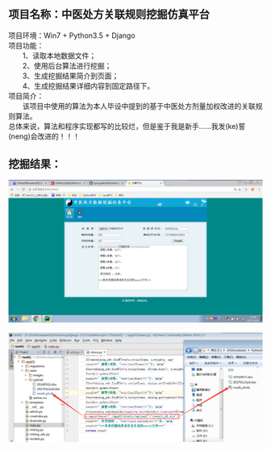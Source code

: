 项目名称：中医处方关联规则挖掘仿真平台<br>
-----------------------------------
项目环境：Win7 + Python3.5 + Django<br>
项目功能：<br>
　　1、读取本地数据文件；<br>
　　2、使用后台算法进行挖掘；<br>
　　3、生成挖掘结果简介到页面；<br>
　　4、生成挖掘结果详细内容到固定路径下。<br>
项目简介：<br>
　　该项目中使用的算法为本人毕设中提到的基于中医处方剂量加权改进的关联规则算法。<br>
总体来说，算法和程序实现都写的比较烂，但是鉴于我是新手......我发(ke)誓(neng)会改进的！！！<br>


挖掘结果：
---------
![image](https://github.com/SpongeBob90/HerbsARM/blob/master/app01/static/pictures/reslut1.png)<br><br>
![image](https://github.com/SpongeBob90/HerbsARM/blob/master/app01/static/pictures/reslut2.png)<br>
